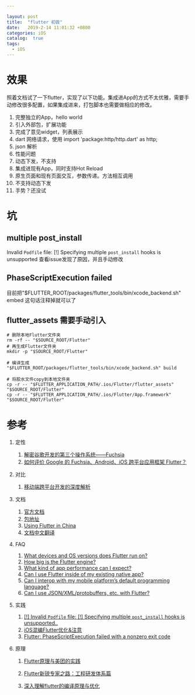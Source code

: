 ```yaml
---

layout: post
title:  "flutter 初尝"
date:   2019-2-14 11:01:32 +0800
categories: iOS
catalog:  true
tags:
  - iOS
---
```




# 效果

照着文档试了一下flutter，实现了以下功能。集成进App的方式不太优雅，需要手动修改很多配置，如果集成进来，打包脚本也需要做相应的修改。



1. 完整独立的App，hello world
2. 引入外部包，扩展功能
3. 完成了意见widget，列表展示
4. dart 网络请求，使用  import 'package:http/http.dart' as http;
5. json 解析
6. 性能问题
7. 动态下发，不支持
8. 集成进现有App，同时支持Hot Reload
9. 原生页面和现有页面交互，参数传递。方法相互调用
10. 不支持动态下发
11. 手势？还没试



# 坑

## multiple post_install
Invalid `Podfile` file: [!] Specifying multiple `post_install` hooks is unsupported
查看issue发现了原因，并且手动修改

## PhaseScriptExecution failed

目前把"$FLUTTER_ROOT/packages/flutter_tools/bin/xcode_backend.sh" embed
这句话注释掉就可以了

## flutter_assets 需要手动引入

~~~shell
# 删除本地Flutter文件夹
rm -rf -- "$SOURCE_ROOT/Flutter"
# 再生成Flutter文件夹
mkdir -p "$SOURCE_ROOT/Flutter"

# 编译生成
"$FLUTTER_ROOT/packages/flutter_tools/bin/xcode_backend.sh" build

# 将胶水文件copy到本地文件夹
cp -r -- "$FLUTTER_APPLICATION_PATH/.ios/Flutter/flutter_assets" "$SOURCE_ROOT/Flutter"
cp -r -- "$FLUTTER_APPLICATION_PATH/.ios/Flutter/App.framework" "$SOURCE_ROOT/Flutter"
~~~





# 参考

1. 定性

   1. [解密谷歌开发的第三个操作系统——Fuchsia](https://mp.weixin.qq.com/s/a8TzBUQhhQI21XxzuUGbHA)
   2. [如何评价 Google 的 Fuchsia、Android、iOS 跨平台应用框架 Flutter？](https://www.zhihu.com/question/50156415)

2. 对比

   1. [移动端跨平台开发的深度解析](https://juejin.im/post/5b395eb96fb9a00e556123ef )

3. 文档

   1. [官方文档](https://flutter.io/docs/get-started/codelab)
   2. [包地址](https://pub.dartlang.org/flutter/packages?q=json)
   3. [Using Flutter in China](https://flutter.io/community/china)
   4. [文档中文翻译](https://flutterchina.club/)

4. FAQ

   1. [What devices and OS versions does Flutter run on?](https://flutter.io/docs/resources/faq#what-devices-and-os-versions-does-flutter-run-on)
   2. [How big is the Flutter engine?](https://flutter.io/docs/resources/faq#how-big-is-the-flutter-engine)
   3. [What kind of app performance can I expect?](https://flutter.io/docs/resources/faq#what-kind-of-app-performance-can-i-expect)
   4. [Can I use Flutter inside of my existing native app?](https://flutter.io/docs/resources/faq#can-i-use-flutter-inside-of-my-existing-native-app)
   5. [Can I interop with my mobile platform’s default programming language?](https://flutter.io/docs/resources/faq#can-i-interop-with-my-mobile-platforms-default-programming-language)
   6. [Can I use JSON/XML/protobuffers, etc. with Flutter?](https://flutter.io/docs/resources/faq#can-i-use-jsonxmlprotobuffers-etc-with-flutter)

5. 实践

   1. [[!] Invalid `Podfile` file: [!] Specifying multiple `post_install` hooks is unsupported..](https://github.com/flutter/flutter/issues/26212)
   2. [iOS混编Flutter优化&注意](https://www.jianshu.com/p/0ec95723909c)
   3. [Flutter: PhaseScriptExecution failed with a nonzero exit code](https://www.jianshu.com/p/3106715ea9a3)

6. 原理

   1. [Flutter原理与美团的实践](https://www.jianshu.com/p/e6cd8584fdbb?utm_campaign=maleskine&utm_content=note&utm_medium=seo_notes&utm_source=recommendation)
   2. [Flutter新锐专家之路：工程研发体系篇](https://www.jianshu.com/p/5ffc83904971?utm_campaign=maleskine&utm_content=note&utm_medium=seo_notes&utm_source=recommendation)

   1. [深入理解flutter的编译原理与优化](https://yq.aliyun.com/articles/604052)
